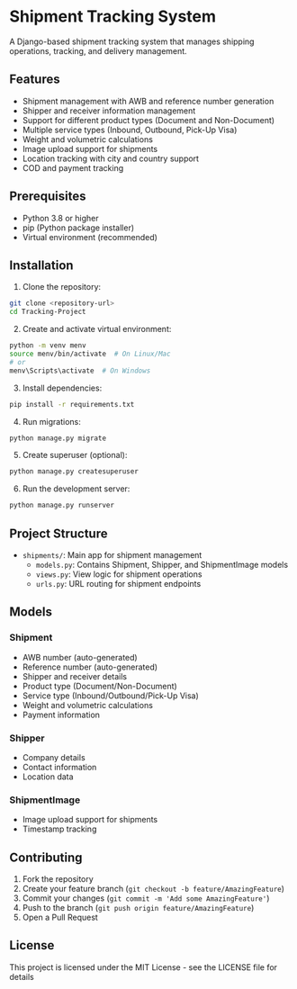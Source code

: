 # Shipment Tracking System

A Django-based shipment tracking system that manages shipping operations, tracking, and delivery management.

## Features

- Shipment management with AWB and reference number generation
- Shipper and receiver information management
- Support for different product types (Document and Non-Document)
- Multiple service types (Inbound, Outbound, Pick-Up Visa)
- Weight and volumetric calculations
- Image upload support for shipments
- Location tracking with city and country support
- COD and payment tracking

## Prerequisites

- Python 3.8 or higher
- pip (Python package installer)
- Virtual environment (recommended)

## Installation

1. Clone the repository:
```bash
git clone <repository-url>
cd Tracking-Project
```

2. Create and activate virtual environment:
```bash
python -m venv menv
source menv/bin/activate  # On Linux/Mac
# or
menv\Scripts\activate  # On Windows
```

3. Install dependencies:
```bash
pip install -r requirements.txt
```

4. Run migrations:
```bash
python manage.py migrate
```

5. Create superuser (optional):
```bash
python manage.py createsuperuser
```

6. Run the development server:
```bash
python manage.py runserver
```

## Project Structure

- `shipments/`: Main app for shipment management
  - `models.py`: Contains Shipment, Shipper, and ShipmentImage models
  - `views.py`: View logic for shipment operations
  - `urls.py`: URL routing for shipment endpoints

## Models

### Shipment
- AWB number (auto-generated)
- Reference number (auto-generated)
- Shipper and receiver details
- Product type (Document/Non-Document)
- Service type (Inbound/Outbound/Pick-Up Visa)
- Weight and volumetric calculations
- Payment information

### Shipper
- Company details
- Contact information
- Location data

### ShipmentImage
- Image upload support for shipments
- Timestamp tracking

## Contributing

1. Fork the repository
2. Create your feature branch (`git checkout -b feature/AmazingFeature`)
3. Commit your changes (`git commit -m 'Add some AmazingFeature'`)
4. Push to the branch (`git push origin feature/AmazingFeature`)
5. Open a Pull Request

## License

This project is licensed under the MIT License - see the LICENSE file for details
